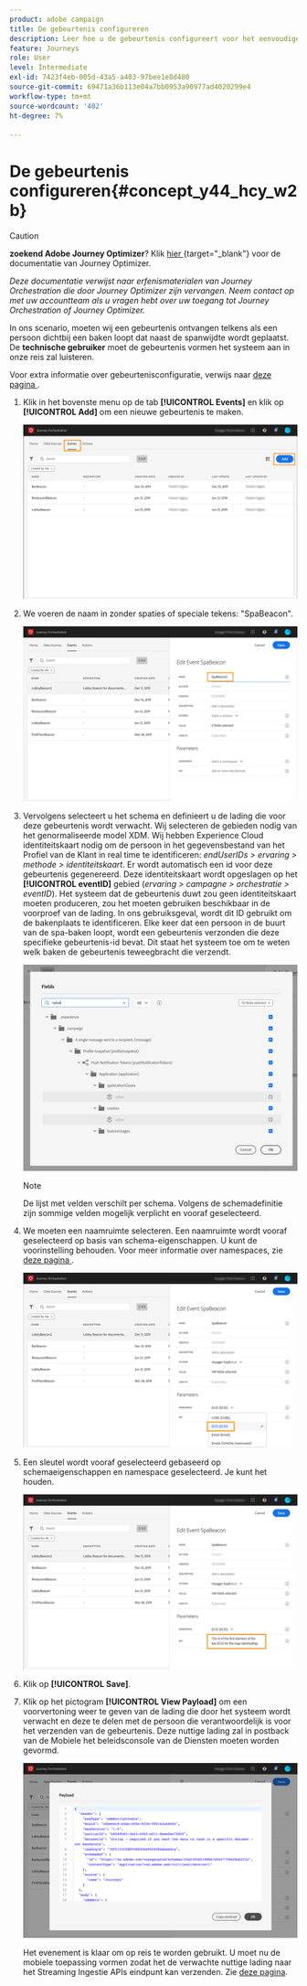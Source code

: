 ```yaml
---
product: adobe campaign
title: De gebeurtenis configureren
description: Leer hoe u de gebeurtenis configureert voor het eenvoudige gebruiksgeval van de reis
feature: Journeys
role: User
level: Intermediate
exl-id: 7423f4eb-005d-43a5-a403-97bee1e8d480
source-git-commit: 69471a36b113e04a7bb0953a90977ad4020299e4
workflow-type: tm+mt
source-wordcount: '402'
ht-degree: 7%

---
```


# De gebeurtenis configureren{#concept_y44_hcy_w2b}


>[!CAUTION]
>
>**zoekend Adobe Journey Optimizer**? Klik [ hier ](https://experienceleague.adobe.com/en/docs/journey-optimizer/using/ajo-home){target="_blank"} voor de documentatie van Journey Optimizer.
>
>
>_Deze documentatie verwijst naar erfenismaterialen van Journey Orchestration die door Journey Optimizer zijn vervangen. Neem contact op met uw accountteam als u vragen hebt over uw toegang tot Journey Orchestration of Journey Optimizer._


In ons scenario, moeten wij een gebeurtenis ontvangen telkens als een persoon dichtbij een baken loopt dat naast de spanwijdte wordt geplaatst. De **technische gebruiker** moet de gebeurtenis vormen het systeem aan in onze reis zal luisteren.

Voor extra informatie over gebeurtenisconfiguratie, verwijs naar [ deze pagina ](../event/about-events.md).

1. Klik in het bovenste menu op de tab **[!UICONTROL Events]** en klik op **[!UICONTROL Add]** om een nieuwe gebeurtenis te maken.

   ![](../assets/journeyuc1_1.png)

1. We voeren de naam in zonder spaties of speciale tekens: &quot;SpaBeacon&quot;.

   ![](../assets/journeyuc1_2.png)

1. Vervolgens selecteert u het schema en definieert u de lading die voor deze gebeurtenis wordt verwacht. Wij selecteren de gebieden nodig van het genormaliseerde model XDM. Wij hebben Experience Cloud identiteitskaart nodig om de persoon in het gegevensbestand van het Profiel van de Klant in real time te identificeren: _endUserIDs > ervaring > methode > identiteitskaart_. Er wordt automatisch een id voor deze gebeurtenis gegenereerd. Deze identiteitskaart wordt opgeslagen op het **[!UICONTROL eventID]** gebied (_ervaring > campagne > orchestratie > eventID_). Het systeem dat de gebeurtenis duwt zou geen identiteitskaart moeten produceren, zou het moeten gebruiken beschikbaar in de voorproef van de lading. In ons gebruiksgeval, wordt dit ID gebruikt om de bakenplaats te identificeren. Elke keer dat een persoon in de buurt van de spa-baken loopt, wordt een gebeurtenis verzonden die deze specifieke gebeurtenis-id bevat. Dit staat het systeem toe om te weten welk baken de gebeurtenis teweegbracht die verzendt.

   ![](../assets/journeyuc1_3.png)

   >[!NOTE]
   >
   >De lijst met velden verschilt per schema. Volgens de schemadefinitie zijn sommige velden mogelijk verplicht en vooraf geselecteerd.

1. We moeten een naamruimte selecteren. Een naamruimte wordt vooraf geselecteerd op basis van schema-eigenschappen. U kunt de voorinstelling behouden. Voor meer informatie over namespaces, zie [ deze pagina ](../event/selecting-the-namespace.md).

   ![](../assets/journeyuc1_6.png)

1. Een sleutel wordt vooraf geselecteerd gebaseerd op schemaeigenschappen en namespace geselecteerd. Je kunt het houden.

   ![](../assets/journeyuc1_5.png)

1. Klik op **[!UICONTROL Save]**.

1. Klik op het pictogram **[!UICONTROL View Payload]** om een voorvertoning weer te geven van de lading die door het systeem wordt verwacht en deze te delen met de persoon die verantwoordelijk is voor het verzenden van de gebeurtenis. Deze nuttige lading zal in postback van de Mobiele het beleidsconsole van de Diensten moeten worden gevormd.

   ![](../assets/journeyuc1_7.png)

   Het evenement is klaar om op reis te worden gebruikt. U moet nu de mobiele toepassing vormen zodat het de verwachte nuttige lading naar het Streaming Ingestie APIs eindpunt kan verzenden. Zie [deze pagina](../event/additional-steps-to-send-events-to-journey-orchestration.md).
